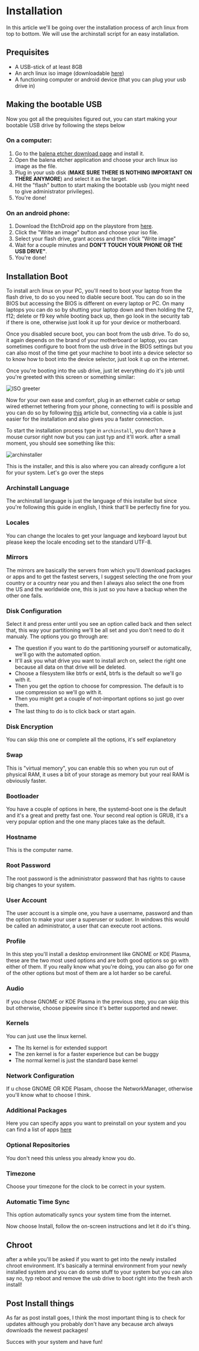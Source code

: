 # Installation
In this article we'll be going over the installation process of arch linux from top to bottom. We will use the 
archinstall script for an easy installation.

## Prequisites
- A USB-stick of at least 8GB
- An arch linux iso image (downloadable [here](https://archlinux.org/download/))
- A functioning computer or android device (that you can plug your usb drive in)

## Making the bootable USB
Now you got all the prequisites figured out, you can start making your bootable USB drive by following the steps below
### On a computer: 
1. Go to the [balena etcher download page](https://etcher.balena.io/#download-etcher) and install it.
2. Open the balena etcher application and choose your arch linux iso image as the file.
3. Plug in your usb disk (**MAKE SURE THERE IS NOTHING IMPORTANT ON THERE ANYMORE**) and select it as the target.
4. Hit the "flash" button to start making the bootable usb (you might need to give administrator privileges).
5. You're done!
### On an android phone:
1. Download the EtchDroid app on the playstore from [here](https://play.google.com/store/apps/details?id=eu.depau.etchdroid&pli=1).
2. Click the "Write an image" button and choose your iso file.
3. Select your flash drive, grant access and then click "Write image"
4. Wait for a couple minutes and **DON'T TOUCH YOUR PHONE OR THE USB DRIVE"**.
5. You're done!

## Installation Boot
To install arch linux on your PC, you'll need to boot your laptop from the flash drive, to do so you need to diable secure boot. You can do so in the BIOS but accessing the BIOS is different on every laptop or PC. On many laptops you can do so by shutting your laptop down and then holding the f2, f12; delete or f9 key while booting back up, then go look in the security tab if there is one, otherwise just look it up for your device or motherboard.

Once you disabled secure boot, you can boot from the usb drive. To do so, it again depends on the brand of your motherboard or laptop, you can sometimes configure to boot from the usb drive in the BIOS settings but you can also most of the time get your machine to boot into a device selector so to know how to boot into the device selector, just look it up on the internet.

Once you're booting into the usb drive, just let everything do it's job until you're greeted with this screen or something similar:

![ISO greeter](/docs/images/iso_greeter.png)

Now for your own ease and comfort, plug in an ethernet cable or setup wired ethernet tethering from your phone, connecting to wifi is possible and you can do so by following [this](/docs/wifi.md) article but, connecting via a cable is just easier for the installation and also gives you a faster connection.

To start the installation process type in ```archinstall```, you don't have a mouse cursor right now but you can just typ and it'll work. after a small moment, you should see something like this:

![archinstaller](/docs/images/archinstall.png)

This is the installer, and this is also where you can already configure a lot for your system. Let's go over the steps

### Archinstall Language
The archinstall language is just the language of this installer but since you're following this guide in english, I think that'll be perfectly fine for you.
### Locales
You can change the locales to get your language and keyboard layout but please keep the locale encoding set to the standard UTF-8.
### Mirrors
The mirrors are basically the servers from which you'll download packages or apps and to get the fastest servers, I suggest selecting the one from your country or a country near you and then I always also select the one from the US and the worldwide one, this is just so you have a backup when the other one fails.
### Disk Configuration
Select it and press enter until you see an option called back and then select that, this way your partitioning we'll be all set and you don't need to do it manualy.
The options you go through are:
- The question if you want to do the partitioning yourself or automatically, we'll go with the automated option.
- It'll ask you what drive you want to install arch on, select the right one because all data on that drive will be deleted.
- Choose a filesystem like btrfs or ext4, btrfs is the default so we'll go with it.
- Then you get the option to choose for compression. The default is to use compression so we'll go with it.
- Then you might get a couple of not-important options so just go over them.
- The last thing to do is to click back or start again.
### Disk Encryption
You can skip this one or complete all the options, it's self explanetory
### Swap
This is "virtual memory", you can enable this so when you run out of physical RAM, it uses a bit of your storage as memory but your real RAM is obviously faster.
### Bootloader
You have a couple of options in here, the systemd-boot one is the default and it's a great and pretty fast one. Your second real option is GRUB, it's a very popular option and the one many places take as the default.
### Hostname
This is the computer name.
### Root Password
The root password is the administrator password that has rights to cause big changes to your system.
### User Account
The user account is a simple one, you have a username, password and than the option to make your user a superuser or sudoer. In windows this would be called an administrator, a user that can execute root actions.
### Profile
In this step you'll install a desktop environment like GNOME or KDE Plasma, these are the two most used options and are both good options so go with either of them. If you really know what you're doing, you can also go for one of the other options but most of them are a lot harder so be careful.
### Audio
If you chose GNOME or KDE Plasma in the previous step, you can skip this but otherwise, choose pipewire since it's better supported and newer.
### Kernels
You can just use the linux kernel.
- The lts kernel is for extended support
- The zen kernel is for a faster experience but can be buggy
- The normal kernel is just the standard base kernel
### Network Configuration
If u chose GNOME OR KDE Plasam, choose the NetworkManager, otherwise you'll know what to choose I think.
### Additional Packages
Here you can specify apps you want to preinstall on your system and you can find a list of apps [here](https://archlinux.org/packages/)
### Optional Repositories
You don't need this unless you already know you do.
### Timezone
Choose your timezone for the clock to be correct in your system.
### Automatic Time Sync
This option automatically syncs your system time from the internet.

Now choose Install, follow the on-screen instructions and let it do it's thing.

## Chroot
after a while you'll be asked if you want to get into the newly installed chroot environment. It's basically a terminal environment from your newly installed system and you can do some stuff to your system but you can also say no, typ reboot and remove the usb drive to boot right into the fresh arch install!

## Post Install things
As far as post install goes, I think the most important thing is to check for updates although you probably don't have any because arch always downloads the newest packages!

Succes with your system and have fun!
